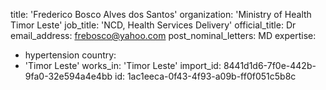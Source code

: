 title: 'Frederico Bosco Alves dos Santos'
organization: 'Ministry of Health Timor Leste'
job_title: 'NCD, Health Services Delivery'
official_title: Dr
email_address: frebosco@yahoo.com
post_nominal_letters: MD
expertise:
  - hypertension
country:
  - 'Timor Leste'
works_in: 'Timor Leste'
import_id: 8441d1d6-7f0e-442b-9fa0-32e594a4e4bb
id: 1ac1eeca-0f43-4f93-a09b-ff0f051c5b8c
